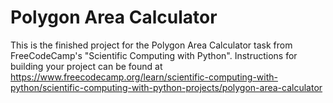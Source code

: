# Polygon Area Calculator

This is the finished project for the Polygon Area Calculator task from FreeCodeCamp's "Scientific Computing with Python". Instructions for building your project can be found at https://www.freecodecamp.org/learn/scientific-computing-with-python/scientific-computing-with-python-projects/polygon-area-calculator
